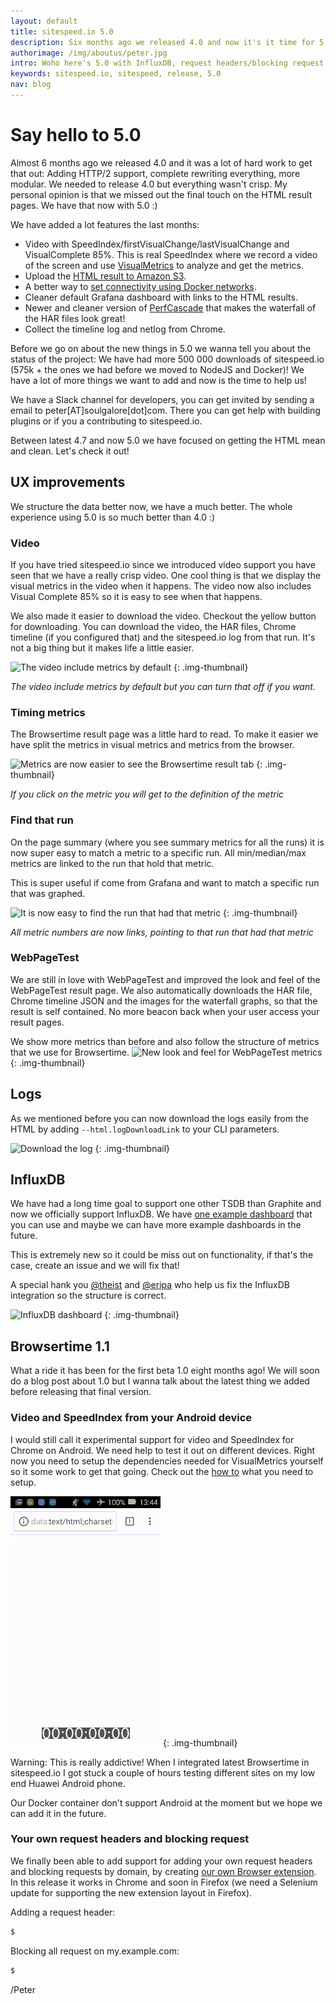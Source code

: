 ```yaml
---
layout: default
title: sitespeed.io 5.0
description: Six months ago we released 4.0 and now it's it time for 5.0!!
authorimage: /img/aboutus/peter.jpg
intro: Woho here's 5.0 with InfluxDB, request headers/blocking request and massive HTML update.
keywords: sitespeed.io, sitespeed, release, 5.0
nav: blog
---
```


# Say hello to 5.0
Almost 6 months ago we released 4.0 and it was a lot of hard work to get that out: Adding HTTP/2 support, complete rewriting everything, more modular. We needed to release 4.0 but everything wasn't crisp. My personal opinion is that we missed out the final touch on the HTML result pages. We have that now with 5.0 :)

We have added a lot features the last months:

 * Video with SpeedIndex/firstVisualChange/lastVisualChange and VisualComplete 85%. This is real SpeedIndex where we record a video of the screen and use [VisualMetrics](https://github.com/WPO-Foundation/visualmetrics/) to analyze and get the metrics.
 * Upload the [HTML result to Amazon S3](https://results.sitespeed.io/en.wikipedia.org/2017-04-10-06-00-04/pages/en.wikipedia.org/wiki/Barack_Obama/).
 * A better way to [set connectivity using Docker networks]({{site.baseurl}}/documentation/sitespeed.io/browsers/#change-connectivity).
 * Cleaner default Grafana dashboard with links to the HTML results.
 * Newer and cleaner version of [PerfCascade](https://github.com/micmro/PerfCascade) that makes the waterfall of the HAR files look great!
 * Collect the timeline log and netlog from Chrome.

Before we go on about the new things in 5.0 we wanna tell you about the status of the project:
We have had more 500 000 downloads of sitespeed.io (575k + the ones we had before we moved to NodeJS and Docker)! We have a lot of more things we want to add and now is the time to help us!

We have a Slack channel for developers, you can get invited by sending a email to peter[AT]soulgalore[dot]com. There you can get help with building plugins or if you a contributing to sitespeed.io.

Between latest 4.7 and now 5.0 we have focused on getting the HTML mean and clean. Let's check it out!

## UX improvements
We structure the data better now, we have a much better. The whole experience using 5.0 is so much better than 4.0 :)

### Video

If you have tried sitespeed.io since we introduced video support you have seen that we have a really crisp video. One cool thing is that we display the visual metrics in the video when it happens. The video now also includes Visual Complete 85% so it is easy to see when that happens.

We also made it easier to download the video. Checkout the yellow button for downloading. You can download the video, the HAR files, Chrome timeline (if you configured that) and the sitespeed.io log from that run. It's not a big thing but it makes life a little easier.

![The video include metrics by default]({{site.baseurl}}/img/video5.0.png)
{: .img-thumbnail}
<p class="image-info">
 <em class="small center">The video include metrics by default but you can turn that off if you want.</em>
</p>

### Timing metrics

The Browsertime result page was a little hard to read. To make it easier we have split the metrics in visual metrics and metrics from the browser.

![Metrics are now easier to see the Browsertime result tab]({{site.baseurl}}/img/visualmetrics-browsertime.png)
{: .img-thumbnail}
<p class="image-info">
 <em class="small center">If you click on the metric you will get to the definition of the metric</em>
</p>


### Find that run
On the page summary (where you see summary metrics for all the runs) it is now super easy to match a metric to a specific run. All min/median/max metrics are linked to the run that hold that metric.

This is super useful if come from Grafana and want to match a specific run that was graphed.

 ![It is now easy to find the run that had that metric]({{site.baseurl}}/img/findthatrun.png)
 {: .img-thumbnail}
 <p class="image-info">
  <em class="small center">All metric numbers are now links, pointing to that run that had that metric</em>
</p>

### WebPageTest
We are still in love with WebPageTest and improved the look and feel of the WebPageTest result page. We also automatically downloads the HAR file, Chrome timeline JSON and the images for the waterfall graphs, so that the result is self contained. No more beacon back when your user access your result pages.

We show more metrics than before and also follow the structure of metrics that we use for Browsertime.
![New look and feel for WebPageTest metrics]({{site.baseurl}}/img/wpt-5.0.png)
{: .img-thumbnail}

## Logs
As we mentioned before you can now download the logs easily from the HTML by adding <code>--html.logDownloadLink</code> to your CLI parameters.

![Download the log]({{site.baseurl}}/img/download-log.png)
{: .img-thumbnail}

## InfluxDB

We have had a long time goal to support one other TSDB than Graphite and now we officially support InfluxDB. We have [one example dashboard](https://dashboard.sitespeed.io/dashboard/db/wip-influxdb?orgId=1) that you can use and maybe we can have more example dashboards in the future.

This is extremely new so it could be miss out on functionality, if that's the case, create an issue and we will fix that!

A special hank you [@theist](https://github.com/theist) and [@eripa](https://github.com/eripa) who help us fix the InfluxDB integration so the structure is correct.

![InfluxDB dashboard]({{site.baseurl}}/img/influxdb-dashboard.png)
{: .img-thumbnail}

## Browsertime 1.1
What a ride it has been for the first beta 1.0 eight months ago! We will soon do a blog post about 1.0 but I wanna talk about the latest thing we added before releasing that final version.

### Video and SpeedIndex from your Android device
I would still call it experimental support for video and SpeedIndex for Chrome on Android. We need help to test it out on different devices. Right now you need to setup the dependencies needed for VisualMetrics yourself so it some work to get that going. Check out the [how to](https://github.com/sitespeedio/browsertime#test-on-your-mobile-device) what you need to setup.

![Video and SpeedIndex on Android](https://raw.githubusercontent.com/sitespeedio/sitespeed.io/master/docs/img/barack.gif)
{: .img-thumbnail}

Warning: This is really addictive! When I integrated latest Browsertime in sitespeed.io I got stuck a couple of hours testing different sites on my low end Huawei Android phone.

Our Docker container don't support Android at the moment but we hope we can add it in the future.

### Your own request headers and blocking request
We finally been able to add support for adding your own request headers and blocking requests by domain, by creating [our own Browser extension](https://github.com/sitespeedio/browsertime-extension). In this release it works in Chrome and soon in Firefox (we need a Selenium update for supporting the new extension layout in Firefox).

Adding a request header:

~~~bash
$
~~~

Blocking all request on my.example.com:

~~~bash
$
~~~


/Peter
